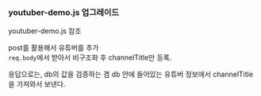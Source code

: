 ### youtuber-demo.js 업그레이드
youtuber-demo.js 참조  

post를 활용해서 유튜버를 추가  
`req.body`에서 받아서 비구조화 후 channelTitle만 등록.  

응답으로는, db의 값을 검증하는 겸 db 안에 들어있는 유튜버 정보에서 channelTitle을 가져와서 보낸다.